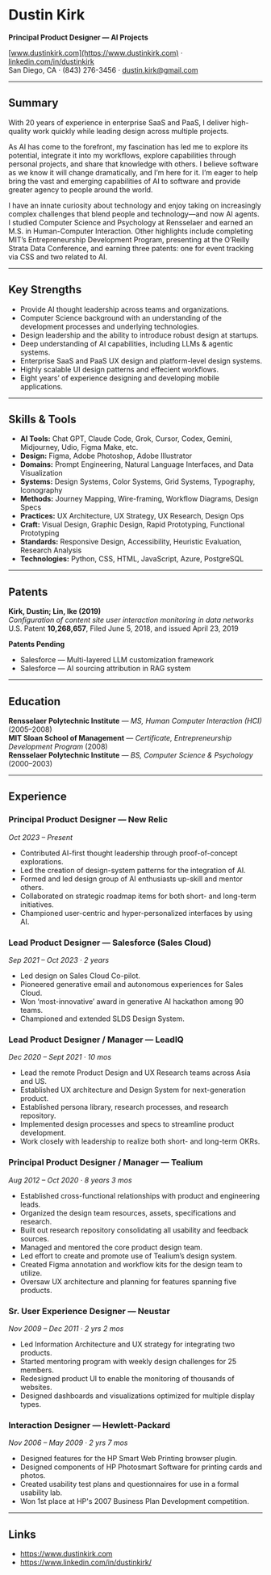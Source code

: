# Dustin Kirk
**Principal Product Designer — AI Projects**

[www.dustinkirk.com](https://www.dustinkirk.com) · [linkedin.com/in/dustinkirk](https://www.linkedin.com/in/dustinkirk/)  
San Diego, CA · (843) 276-3456 · [dustin.kirk@gmail.com](mailto:dustin.kirk@gmail.com)

---

## Summary
With 20 years of experience in enterprise SaaS and PaaS, I deliver high-quality work quickly while leading design across multiple projects.

As AI has come to the forefront, my fascination has led me to explore its potential, integrate it into my workflows, explore capabilities through personal projects, and share that knowledge with others. I believe software as we know it will change dramatically, and I’m here for it. I’m eager to help bring the vast and emerging capabilities of AI to software and provide greater agency to people around the world.

I have an innate curiosity about technology and enjoy taking on increasingly complex challenges that blend people and technology—and now AI agents. I studied Computer Science and Psychology at Rensselaer and earned an M.S. in Human-Computer Interaction. Other highlights include completing MIT’s Entrepreneurship Development Program, presenting at the O’Reilly Strata Data Conference, and earning three patents: one for event tracking via CSS and two related to AI.

---

## Key Strengths
- Provide AI thought leadership across teams and organizations.
- Computer Science background with an understanding of the development processes and underlying technologies.
- Design leadership and the ability to introduce robust design at startups.
- Deep understanding of AI capabilities, including LLMs & agentic systems.
- Enterprise SaaS and PaaS UX design and platform-level design systems.
- Highly scalable UI design patterns and effecient workflows.
- Eight years’ of experience designing and developing mobile applications.

---

## Skills & Tools
- **AI Tools:** Chat GPT, Claude Code, Grok, Cursor, Codex, Gemini, Midjourney, Udio, Figma Make, etc.
- **Design:** Figma, Adobe Photoshop, Adobe Illustrator
- **Domains:** Prompt Engineering, Natural Language Interfaces, and Data Visualization
- **Systems:** Design Systems, Color Systems, Grid Systems, Typography, Iconography
- **Methods:** Journey Mapping, Wire-framing, Workflow Diagrams, Design Specs
- **Practices:** UX Architecture, UX Strategy, UX Research, Design Ops
- **Craft:** Visual Design, Graphic Design, Rapid Prototyping, Functional Prototyping
- **Standards:** Responsive Design, Accessibility, Heuristic Evaluation, Research Analysis
- **Technologies:** Python, CSS, HTML, JavaScript, Azure, PostgreSQL

---

## Patents
**Kirk, Dustin; Lin, Ike (2019)**  
*Configuration of content site user interaction monitoring in data networks*  
U.S. Patent **10,268,657**, Filed June 5, 2018, and issued April 23, 2019

**Patents Pending**  
- Salesforce — Multi-layered LLM customization framework  
- Salesforce — AI sourcing attribution in RAG system

---

## Education
**Rensselaer Polytechnic Institute** — *MS, Human Computer Interaction (HCI)* (2005–2008)  
**MIT Sloan School of Management** — *Certificate, Entrepreneurship Development Program* (2008)  
**Rensselaer Polytechnic Institute** — *BS, Computer Science & Psychology* (2000–2003)

---

## Experience

### Principal Product Designer — New Relic
*Oct 2023 – Present*
- Contributed AI-first thought leadership through proof-of-concept explorations.
- Led the creation of design-system patterns for the integration of AI.
- Formed and led design group of AI enthusiasts up-skill and mentor others.
- Collaborated on strategic roadmap items for both short- and long-term initiatives.
- Championed user-centric and hyper-personalized interfaces by using AI.

### Lead Product Designer — Salesforce (Sales Cloud)
*Sep 2021 – Oct 2023 · 2 years*
- Led design on Sales Cloud Co-pilot.
- Pioneered generative email and autonomous experiences for Sales Cloud.
- Won ‘most-innovative’ award in generative AI hackathon among 90 teams.
- Championed and extended SLDS Design System.

### Lead Product Designer / Manager — LeadIQ
*Dec 2020 – Sept 2021 · 10 mos*
- Lead the remote Product Design and UX Research teams across Asia and US.
- Established UX architecture and Design System for next-generation product.
- Established persona library, research processes, and research repository.
- Implemented design processes and specs to streamline product development.
- Work closely with leadership to realize both short- and long-term OKRs.

### Principal Product Designer / Manager — Tealium
*Aug 2012 – Oct 2020 · 8 years 3 mos*
- Established cross-functional relationships with product and engineering leads.
- Organized the design team resources, assets, specifications and research.
- Built out research repository consolidating all usability and feedback sources.
- Managed and mentored the core product design team.
- Led effort to create and promote use of Tealium’s design system.
- Created Figma annotation and workflow kits for the design team to utilize.
- Oversaw UX architecture and planning for features spanning five products.

### Sr. User Experience Designer — Neustar
*Nov 2009 – Dec 2011 · 2 yrs 2 mos*
- Led Information Architecture and UX strategy for integrating two products.
- Started mentoring program with weekly design challenges for 25 members.
- Redesigned product UI to enable the monitoring of thousands of websites.
- Designed dashboards and visualizations optimized for multiple display types.

### Interaction Designer — Hewlett-Packard
*Nov 2006 – May 2009 · 2 yrs 7 mos*
- Designed features for the HP Smart Web Printing browser plugin.
- Designed components of HP Photosmart Software for printing cards and photos.
- Created usability test plans and questionnaires for use in a formal usability lab.
- Won 1st place at HP's 2007 Business Plan Development competition.

---

## Links
- https://www.dustinkirk.com
- https://www.linkedin.com/in/dustinkirk/
